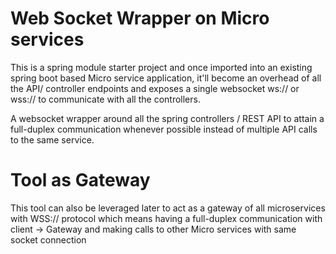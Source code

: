 # Web Socket Wrapper on Micro services
This is a spring module starter project and once imported into an existing spring boot based
 Micro service application, it'll become an overhead of all the API/ controller endpoints and exposes a single websocket ws:// or wss:// to communicate with all the controllers.

 A websocket wrapper around all the spring controllers / REST API to attain a full-duplex communication whenever possible instead of multiple API calls to the same service.

 # Tool as Gateway
 This tool can also be leveraged later to act as a gateway of all microservices with WSS:// protocol which means having a full-duplex communication with client -> Gateway and making calls to other Micro services with same socket connection
